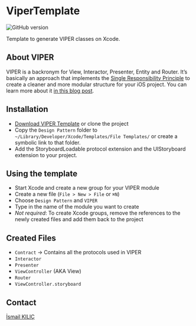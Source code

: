 # ViperTemplate
![GitHub version](https://img.shields.io/badge/version-2.3.3-success)

Template to generate VIPER classes on Xcode.

## About VIPER
VIPER is a backronym for View, Interactor, Presenter, Entity and Router. It’s basically an approach that implements the [Single Responsibility Principle](https://en.wikipedia.org/wiki/Single_responsibility_principle) to create a cleaner and more modular structure for your iOS project. You can learn more about it
[in this blog post](https://www.ckl.io/blog/ios-project-architecture-using-viper/).

## Installation
- [Download VIPER Template](https://github.com/ismailkilic/ViperTemplate/archive/master.zip) or clone the project
- Copy the `Design Pattern` folder to `~/Library/Developer/Xcode/Templates/File Templates/` or create a symbolic link to that folder.
- Add the StoryboardLoadable protocol extension and the UIStoryboard extension to your project.

## Using the template
- Start Xcode and create a new group for your VIPER module
- Create a new file (`File > New > File` or `⌘N`)
- Choose `Design Pattern` and `VIPER`
- Type in the name of the module you want to create
- *Not required*: To create Xcode groups, remove the references to the newly created files and add them back to the project

## Created Files
- `Contract` -> Contains all the protocols used in VIPER
- `Interactor`
- `Presenter`
- `ViewController` (AKA View)
- `Router`
- `ViewController.storyboard` 


## Contact
[İsmail KILIÇ](https://github.com/ismailkilic)
